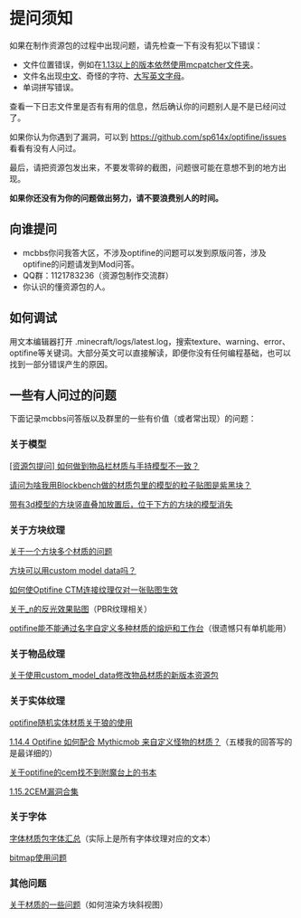 # 提问须知

如果在制作资源包的过程中出现问题，请先检查一下有没有犯以下错误：

* 文件位置错误，例如在[1.13以上的版本依然使用mcpatcher文件夹](https://www.mcbbs.net/thread-1264082-1-1.html)。
* 文件名出现[中文](https://www.mcbbs.net/thread-1226450-1-1.html)、奇怪的字符、[大写英文字母](https://www.mcbbs.net/thread-1249642-1-1.html)。
* 单词拼写错误。

查看一下日志文件里是否有有用的信息，然后确认你的问题别人是不是已经问过了。

如果你认为你遇到了漏洞，可以到 https://github.com/sp614x/optifine/issues 看看有没有人问过。

最后，请把资源包发出来，不要发零碎的截图，问题很可能在意想不到的地方出现。

**如果你还没有为你的问题做出努力，请不要浪费别人的时间。**

## 向谁提问

* mcbbs你问我答大区，不涉及optifine的问题可以发到原版问答，涉及optifine的问题请发到Mod问答。
* QQ群：1121783236（资源包制作交流群）
* 你认识的懂资源包的人。

## 如何调试

用文本编辑器打开 .minecraft/logs/latest.log，搜索texture、warning、error、optifine等关键词。大部分英文可以直接解读，即便你没有任何编程基础，也可以找到一部分错误产生的原因。

## 一些有人问过的问题

下面记录mcbbs问答版以及群里的一些有价值（或者常出现）的问题：

### 关于模型

[[资源包提问] 如何做到物品栏材质与手持模型不一致？](https://www.mcbbs.net/thread-1175203-1-1.html)

[请问为啥我用Blockbench做的材质包里的模型的粒子贴图是紫黑块？](https://www.mcbbs.net/thread-1069449-1-1.html)

[带有3d模型的方块竖直叠加放置后，位于下方的方块的模型消失](https://www.mcbbs.net/thread-1265668-1-1.html)

### 关于方块纹理

[关于一个方块多个材质的问题](https://www.mcbbs.net/thread-1111697-1-1.html)

[方块可以用custom model data吗？](https://www.mcbbs.net/thread-1100882-1-1.html)

[如何使Optifine CTM连接纹理仅对一张贴图生效](https://www.mcbbs.net/thread-1060861-1-1.html)

[关于_n的反光效果贴图](https://www.mcbbs.net/thread-1226021-1-1.html)（PBR纹理相关）

[optifine能不能通过名字自定义多种材质的熔炉和工作台](https://www.mcbbs.net/thread-983914-1-1.html)（很遗憾只有单机能用）

### 关于物品纹理

[关于使用custom_model_data修改物品材质的新版本资源包](https://www.mcbbs.net/thread-1201500-1-1.html)

### 关于实体纹理

[optifine随机实体材质关于狼的使用](https://www.mcbbs.net/thread-975656-1-1.html)

[1.14.4  Optifine 如何配合 Mythicmob 来自定义怪物的材质？](https://www.mcbbs.net/thread-980391-1-1.html)（五楼我的回答写的是最详细的）

[关于optifine的cem找不到附魔台上的书本](https://www.mcbbs.net/thread-1202652-1-1.html)

[1.15.2CEM漏洞合集](https://github.com/sp614x/optifine/issues/3971)

### 关于字体

[字体材质包字体汇总](https://www.mcbbs.net/thread-900822-1-1.html)（实际上是所有字体纹理对应的文本）

[bitmap使用问题](https://www.mcbbs.net/thread-1202498-1-1.html)

### 其他问题

[关于材质的一些问题](https://www.mcbbs.net/thread-1097003-1-1.html)（如何渲染方块斜视图）
